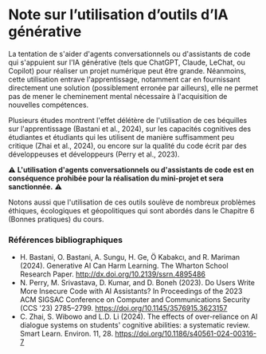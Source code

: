 # Note sur l’utilisation d’outils d’IA générative 

La tentation de s'aider d'agents conversationnels ou d'assistants de code qui s'appuient sur l'IA générative (tels que ChatGPT, Claude, LeChat, ou Copilot) pour réaliser un projet numérique peut être grande. Néanmoins, cette utilisation entrave l'apprentissage, notamment car en fournissant directement une solution (possiblement erronée par ailleurs), elle ne permet pas de mener le cheminement mental nécessaire à l'acquisition de nouvelles compétences. 

Plusieurs études montrent l'effet délétère de l'utilisation de ces béquilles sur l'apprentissage (Bastani et al., 2024), sur les capacités cognitives des étudiantes et étudiants qui les utilisent de manière suffisamment peu critique (Zhai et al., 2024), ou encore sur la qualité du code écrit par des développeuses et développeurs (Perry et al., 2023).  


⚠️ __L'utilisation d'agents conversationnels ou d'assistants de code est en conséquence prohibée pour la réalisation du mini-projet et sera sanctionnée.__ ⚠️


Notons aussi que l'utilisation de ces outils soulève de nombreux problèmes éthiques, écologiques et géopolitiques qui sont abordés dans le Chapitre 6 (Bonnes pratiques) du cours.  


### Références bibliographiques 

- H. Bastani, O. Bastani, A. Sungu, H. Ge, Ö Kabakcı, and R. Mariman (2024). Generative AI Can Harm Learning. The Wharton School Research Paper. http://dx.doi.org/10.2139/ssrn.4895486  
- N. Perry, M. Srivastava, D. Kumar, and D. Boneh (2023). Do Users Write More Insecure Code with AI Assistants? In Proceedings of the 2023 ACM SIGSAC Conference on Computer and Communications Security (CCS '23) 2785–2799. https://doi.org/10.1145/3576915.3623157 
- C. Zhai, S. Wibowo and L.D. Li (2024). The effects of over-reliance on AI dialogue systems on students' cognitive abilities: a systematic review. Smart Learn. Environ. 11, 28. https://doi.org/10.1186/s40561-024-00316-7 

 